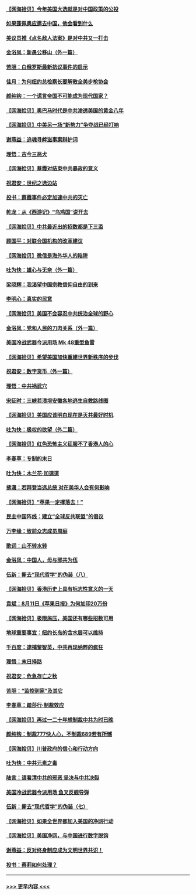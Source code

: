 #### [【网海拾贝】今年美国大选就是对中国政策的公投](../pages/nsc993/n12350973.md?t=08232302) 
#### [如果蓬佩奥应邀去中国，他会看到什么](../pages/nsc993/n12350945.md?t=08232302) 
#### [美议员推《点名敌人法案》是对中共又一打击](../pages/nsc993/n12350765.md?t=08232302) 
#### [金浴凤：新愚公移山（外一篇）](../pages/nsc993/n12350253.md?t=08232302) 
#### [苦胆：白俄罗斯最新抗议事件的启示](../pages/nsc993/n12349989.md?t=08232302) 
#### [佳月：为何纽约总检察长要解散全美步枪协会](../pages/nsc993/n12349939.md?t=08232302) 
#### [颜纯钩：一个谎言帝国不可能成为现代国家？](../pages/nsc993/n12349898.md?t=08232302) 
#### [【网海拾贝】奥巴马时代是中共渗透美国的黄金八年](../pages/nsc993/n12349284.md?t=08232302) 
#### [【网海拾贝】中美另一场“新势力”争夺战已经打响](../pages/nsc993/n12346998.md?t=08232302) 
#### [谢燕益：追魂寻衅滋事案辩护词](../pages/nsc993/n12346892.md?t=08232302) 
#### [理悟：古今三恶犬](../pages/nsc993/n12345190.md?t=08232302) 
#### [【网海拾贝】蔡霞对结束中共暴政的意义](../pages/nsc993/n12344263.md?t=08232302) 
#### [祝君安：世纪之选边站](../pages/nsc993/n12342382.md?t=08232302) 
#### [投书：蔡霞事件必定加速中共的灭亡](../pages/nsc993/n12341881.md?t=08232302) 
#### [乾龙：从《西游记》“乌鸡国”说开去](../pages/nsc993/n12341690.md?t=08232302) 
#### [【网海拾贝】中共最近出的招数都是下三滥](../pages/nsc993/n12341593.md?t=08232302) 
#### [顾国平：对联合国机构的改革建议](../pages/nsc993/n12339928.md?t=08232302) 
#### [【网海拾贝】微信是海外华人的陷阱](../pages/nsc993/n12338868.md?t=08232302) 
#### [吐为快：雄心与无奈（外一篇）](../pages/nsc993/n12338132.md?t=08232302) 
#### [梁晓辉：我渴望中国宗教信仰自由的到来](../pages/nsc993/n12336657.md?t=08232302) 
#### [李明心：真实的民意](../pages/nsc993/n12336089.md?t=08232302) 
#### [【网海拾贝】美国不会容忍中共统治全球的野心](../pages/nsc993/n12336063.md?t=08232302) 
#### [金浴凤：党和人民的刀肉关系（外一篇）](../pages/nsc993/n12335834.md?t=08232302) 
#### [美国冷战武器今派用场 Mk 48重型鱼雷](../pages/nsc993/n12335354.md?t=08232302) 
#### [【网海拾贝】希望美国加快重建世界新秩序的步伐](../pages/nsc993/n12334224.md?t=08232302) 
#### [祝君安：数字货币（外一篇）](../pages/nsc993/n12334186.md?t=08232302) 
#### [理悟：中共祸武穴](../pages/nsc993/n12333962.md?t=08232302) 
#### [宋征时：三峡若溃坝安徽各地逃生自救路线图](../pages/nsc993/n12332450.md?t=08232302) 
#### [【网海拾贝】美国应该明白现在是灭共最好时机](../pages/nsc993/n12332313.md?t=08232302) 
#### [吐为快：极权的欲望（外二篇）](../pages/nsc993/n12332089.md?t=08232302) 
#### [【网海拾贝】红色恐怖主义征服不了香港人的心](../pages/nsc993/n12329296.md?t=08232302) 
#### [李春草：专制的末日](../pages/nsc993/n12329079.md?t=08232302) 
#### [吐为快：木兰花‧加速道](../pages/nsc993/n12327366.md?t=08232302) 
#### [拂潇：若拜登当选总统 对在美华人会有何影响](../pages/nsc993/n12295996.md?t=08232302) 
#### [【网海拾贝】“苹果一定撑落去！”](../pages/nsc993/n12326784.md?t=08232302) 
#### [民主中国阵线：建立“全球反共联盟”的倡议](../pages/nsc993/n12324177.md?t=08232302) 
#### [万李缘：致前众志成员周庭](../pages/nsc993/n12324635.md?t=08232302) 
#### [歌词：山不转水转](../pages/nsc993/n12324599.md?t=08232302) 
#### [金浴凤：中国人，毋与邪共为伍](../pages/nsc993/n12324257.md?t=08232302) 
#### [伍新：撕去“现代哲学”的伪装（八）](../pages/nsc993/n12324188.md?t=08232302) 
#### [【网海拾贝】香港历史上具有标志性意义的一天](../pages/nsc993/n12324021.md?t=08232302) 
#### [袁斌：8月11日《苹果日报》为何加印20万份](../pages/nsc993/n12323955.md?t=08232302) 
#### [【网海拾贝】极限施压，美国还有哪些招数可用](../pages/nsc993/n12322512.md?t=08232302) 
#### [地球重要事宜：纽约长岛的含水层可以维持](../pages/nsc993/n12321844.md?t=08232302) 
#### [千百度：逮捕黎智英，中共再现纳粹的疯狂](../pages/nsc993/n12321777.md?t=08232302) 
#### [理悟：末日择路](../pages/nsc993/n12320812.md?t=08232302) 
#### [祝君安：危急存亡之秋](../pages/nsc993/n12320795.md?t=08232302) 
#### [苦胆：“监控到家”及其它](../pages/nsc993/n12320751.md?t=08232302) 
#### [李春草：踏莎行·制裁效应](../pages/nsc993/n12318290.md?t=08232302) 
#### [【网海拾贝】再过一二十年想制裁中共为时已晚](../pages/nsc993/n12318195.md?t=08232302) 
#### [颜纯钩：制裁777快人心，不制裁689若有所憾](../pages/nsc993/n12316912.md?t=08232302) 
#### [【网海拾贝】川普政府的信心和行动方向](../pages/nsc993/n12316673.md?t=08232302) 
#### [吐为快：中共元素之毒](../pages/nsc993/n12316547.md?t=08232302) 
#### [陆言：请看清中共的邪恶 坚决与中共决裂](../pages/nsc993/n12315784.md?t=08232302) 
#### [美国冷战武器今派用场 鱼叉反舰导弹](../pages/nsc993/n12316258.md?t=08232302) 
#### [伍新：撕去“现代哲学”的伪装（七）](../pages/nsc993/n12315846.md?t=08232302) 
#### [【网海拾贝】如果全世界都加入美国的净网行动](../pages/nsc993/n12315588.md?t=08232302) 
#### [【网海拾贝】美国净网，与中国进行数字脱钩](../pages/nsc993/n12312813.md?t=08232302) 
#### [谢燕益：反对终身制应成为文明世界共识！](../pages/nsc993/n12310465.md?t=08232302) 
#### [投书：蔡莉如何处理？](../pages/nsc993/n12310224.md?t=08232302) 

----
#### [ >>> 更早内容 <<< ](../indexes/nsc993-earlier.md)
